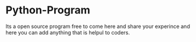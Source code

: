 # Python-Program
Its a open source program free to come here and share your experince and here you can add anything that is helpul to coders.
